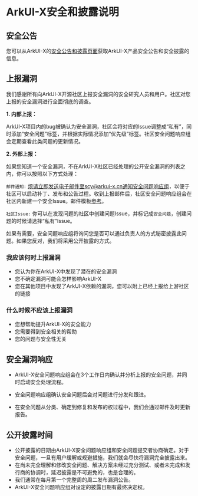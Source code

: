 # ArkUI-X安全和披露说明

## 安全公告

您可以从ArkUI-X的[安全公告和披露页面](../security-disclosure/readme.md)获取ArkUI-X产品安全公告和安全披露的信息。

## 上报漏洞

我们感谢所有向ArkUI-X开源社区上报安全漏洞的安全研究人员和用户。社区对您上报的安全漏洞进行全面彻底的调查。

 **1. 内部上报：** 

 ArkUI-X项目内的bug被确认为安全漏洞，社区会将对应的Issue调整成“私有”，同时添加“安全问题”标签，并根据实际情况添加“优先级”标签。社区安全问题响应组会定期查看此类问题的更新情况。

 **2. 外部上报：** 

如果您知道一个安全漏洞，不在ArkUI-X社区已经处理的公开安全漏洞的列表之内，你可以按照以下方式处理：

`邮件通知:` 烦请立即发送电子邮件至scy@arkui-x.cn通知安全问题响应组，以便于社区可以启动补丁、发布和公告过程。收到上报邮件后，社区安全问题响应组会在社区内新建一个安全Issue。邮件模板[参考](./template-security-bug.md)。

`社区Issue:` 你可以在发现问题的社区中创建问题Issue，并标记成`安全问题`，创建问题的时候请选择“私有”Issue。

如果有需要，安全问题响应组将询问您是否可以通过负责人的方式秘密披露此问题。如果您反对，我们将采用公开披露的方式。

### 我应该何时上报漏洞

- 您认为你在ArkUI-X中发现了潜在的安全漏洞
- 您不确定漏洞可能会怎样影响ArkUI-X
- 您在其他项目中发现了ArkUI-X依赖的漏洞，您可以附上已经上报给上游社区的链接


### 什么时候不应该上报漏洞

- 您想帮助提升ArkUI-X的安全能力
- 您需要得到安全相关的帮助
- 您的问题与安全性无关


## 安全漏洞响应

- ArkUI-X安全问题响应组会在3个工作日内确认并分析上报的安全问题，并同时启动安全处理流程。

- 安全问题响应组确认安全问题后会对问题进行分发和跟进。
- 在安全问题从分类、确定到修复和发布的权过程中，我们会通过邮件及时更新报告。


## 公开披露时间

- 公开披露的日期由ArkUI-X安全问题响应组和安全问题提交者协商确定。对于安全问题，一旦有用户缓解或规避措施，我们就会尽快将漏洞完全披露出来。
- 在尚未完全理解和修改安全问题、解决方案未经过充分测试、或者未完成和发行商的协调时，延迟披露是不可避免的，也是合理的。
- 我们通常在每月第一个完整周的周二发布漏洞公告。
- ArkUI-X安全问题响应组对设定的披露日期有最终决定权。
